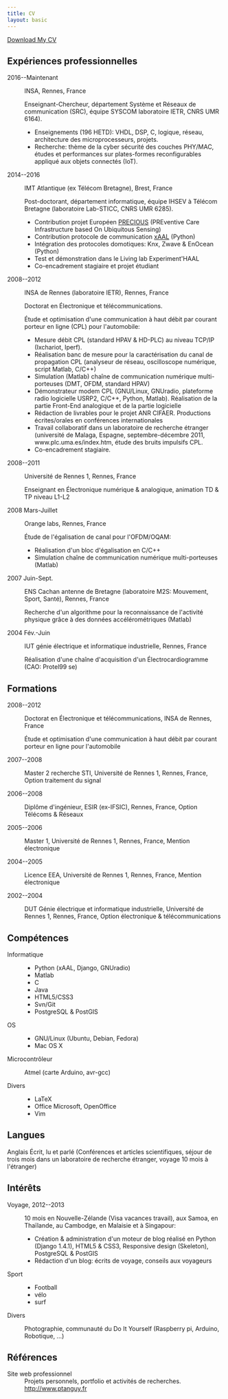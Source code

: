 ```yaml
---
title: CV 
layout: basic
---
```


<p><a href="/files/cv/cv_ptanguy.pdf" class="btn btn-warning">Download My CV</a></p>
<h2>Expériences professionnelles</h2>
<dl>
<dt>2016--Maintenant</dt>
<dd>
<p>INSA, Rennes, France</p>
<p>Enseignant-Chercheur, département Système et Réseaux de communication (SRC), équipe SYSCOM laboratoire IETR, CNRS UMR 6164).</p>
<ul>
<li>Enseignements (196 HETD): VHDL, DSP, C, logique, réseau, architecture des microprocesseurs, projets.</li>
<li>Recherche: thème de la cyber sécurité des couches PHY/MAC, études et performances sur plates-formes reconfigurables appliqué aux objets connectés (IoT).</li>
</ul>
</dd>
<dt>2014--2016</dt>
<dd>
<p>IMT Atlantique (ex Télécom Bretagne), Brest, France</p>
<p>Post-doctorant, département informatique, équipe IHSEV à Télécom Bretagne (laboratoire Lab-STICC, CNRS UMR 6285).</p>
<ul>
<li>Contribution projet Européen <a href="http://www.thepreciousproject.eu">PRECIOUS</a> (PREventive Care Infrastructure based On Ubiquitous Sensing)</li>
<li>Contribution protocole de communication <a href="http://recherche.telecom-bretagne.eu/xaal/">xAAL</a> (Python)</li>
<li>Intégration des protocoles domotiques: Knx, Zwave &amp; EnOcean (Python)</li>
<li>Test et démonstration dans le Living lab Experiment'HAAL</li>
<li>Co-encadrement stagiaire et projet étudiant</li>
</ul>
</dd>
<dt>2008--2012</dt>
<dd>
<p>INSA de Rennes (laboratoire IETR), Rennes, France</p>
<p>Doctorat en Électronique et télécommunications.</p>
<p>Étude et optimisation d'une communication à haut débit par courant porteur en ligne (CPL) pour l'automobile:</p>
<ul>
<li>Mesure débit CPL (standard HPAV &amp; HD-PLC) au niveau TCP/IP (Ixchariot, Iperf).</li>
<li>Réalisation banc de mesure pour la caractérisation du canal de propagation CPL (analyseur de réseau, oscilloscope numérique, script Matlab, C/C++)</li>
<li>Simulation (Matlab) chaîne de communication numérique multi-porteuses (DMT, OFDM, standard HPAV)</li>
<li>Démonstrateur modem CPL (GNU/Linux, GNUradio, plateforme radio logicielle USRP2, C/C++, Python, Matlab). Réalisation de la partie Front-End analogique et de la partie logicielle</li>
<li>Rédaction de livrables pour le projet ANR CIFAER. Productions écrites/orales en conférences internationales</li>
<li>Travail collaboratif dans un laboratoire de recherche étranger (université de Malaga, Espagne, septembre-décembre 2011, www.plc.uma.es/index.htm, étude des bruits impulsifs CPL.</li>
        <li>Co-encadrement stagiaire.</li>
        </ul>
        </dd>
        <dt>2008--2011</dt>
        <dd>
        <p>Université de Rennes 1, Rennes, France</p>
        <p>Enseignant en Électronique numérique &amp; analogique, animation TD &amp; TP niveau L1-L2  </p>
        </dd>
        <dt>2008 Mars-Juillet</dt>
        <dd>
        <p>Orange labs, Rennes, France</p>
        <p>Étude de l'égalisation de canal pour l'OFDM/OQAM:</p>
        <ul>
        <li>Réalisation d'un bloc d'égalisation en C/C++</li>
        <li>Simulation chaîne de communication numérique multi-porteuses (Matlab)</li>
        </ul>
        </dd>
        <dt>2007 Juin-Sept.</dt>
        <dd>
        <p>ENS Cachan antenne de Bretagne (laboratoire M2S: Mouvement, Sport, Santé), Rennes, France</p>
<p>Recherche d'un algorithme pour la reconnaissance de l'activité physique grâce à des données accélérométriques (Matlab)</p>
</dd>
<dt>2004 Fév.-Juin</dt>
<dd>
<p>IUT génie électrique et informatique industrielle, Rennes, France</p>
<p>Réalisation d'une chaîne d'acquisition d'un Électrocardiogramme (CAO: Protel99 se)</p>
</dd>
</dl>
<h2>Formations</h2>
<dl>
<dt>2008--2012</dt>
<dd>
<p>Doctorat en Électronique et télécommunications, INSA de Rennes, France</p>
<p>Étude et optimisation d'une communication à haut débit par courant porteur en ligne pour l'automobile</p>
</dd>
<dt>2007--2008</dt>
<dd>
<p>Master 2 recherche STI, Université de Rennes 1, Rennes, France, Option traitement du signal</p>
</dd>
<dt>2006--2008</dt>
<dd>
<p>Diplôme d'ingénieur, ESIR (ex-IFSIC), Rennes, France, Option Télécoms &amp; Réseaux</p>
</dd>
<dt>2005--2006</dt>
<dd>
<p>Master 1, Université de Rennes 1, Rennes, France, Mention électronique </p>
</dd>
<dt>2004--2005</dt>
<dd>
<p>Licence EEA, Université de Rennes 1, Rennes, France, Mention électronique </p>
</dd>
<dt>2002--2004</dt>
<dd>
<p>DUT Génie électrique et informatique industrielle, Université de Rennes 1, Rennes, France, Option électronique &amp; télécommunications</p>
</dd>
</dl>
<h2>Compétences</h2>
<dl>
<dt>Informatique</dt>
<dd>
<ul>
<li>Python (xAAL, Django, GNUradio)</li>
<li>Matlab</li>
<li>C</li>
<li>Java</li>
<li>HTML5/CSS3</li>
<li>Svn/Git</li>
<li>PostgreSQL &amp; PostGIS</li>
</ul>
</dd>
<dt>OS</dt>
<dd>
<ul>
<li>GNU/Linux (Ubuntu, Debian, Fedora)</li>
<li>Mac OS X</li>
</ul>
</dd>
<dt>Microcontrôleur</dt>
<dd>
<p>Atmel (carte Arduino, avr-gcc)</p>
</dd>
<dt>Divers</dt>
<dd>
<ul>
<li>LaTeX</li>
<li>Office Microsoft, OpenOffice</li>
<li>Vim</li>
</ul>
</dd>
</dl>
<h2>Langues</h2>
<p>Anglais Écrit, lu et parlé
(Conférences et articles scientifiques, séjour de trois mois dans un laboratoire de recherche étranger, voyage 10 mois à l'étranger)</p>
<h2>Intérêts</h2>
<dl>
<dt>Voyage, 2012--2013</dt>
<dd>
<p>10 mois en Nouvelle-Zélande (Visa vacances travail), aux Samoa, en Thaïlande, au Cambodge, en Malaisie et à Singapour:</p>
<ul>
<li>Création &amp; administration d'un moteur de blog réalisé en Python (Django 1.4.1), HTML5 &amp; CSS3, Responsive design (Skeleton), PostgreSQL &amp; PostGIS</li>
<li>Rédaction d'un blog: écrits de voyage, conseils aux voyageurs</li>
</ul>
</dd>
<dt>Sport</dt>
<dd>
<ul>
<li>Football</li>
<li>vélo</li>
<li>surf</li>
</ul>
</dd>
<dt>Divers</dt>
<dd>
<p>Photographie, communauté du Do It Yourself (Raspberry pi, Arduino, Robotique, ...)</p>
</dd>
</dl>
<h2>Références</h2>
<dl>
<dt>Site web professionnel</dt>
<dd>Projets personnels, portfolio et activités de recherches.
<a href="http://www.ptanguy.fr">http://www.ptanguy.fr</a></dd>
</dl>

